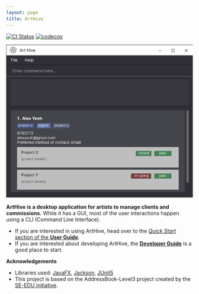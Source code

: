 ```yaml
---
layout: page
title: ArtHive
---
```


[![CI Status](https://github.com/AY2425S2-CS2103-F10-1/tp/workflows/Java%20CI/badge.svg)](https://github.com/AY2425S2-CS2103-F10-1/tp/actions)
[![codecov](https://codecov.io/gh/AY2425S2-CS2103-F10-1/tp/branch/master/graph/badge.svg)](https://codecov.io/gh/AY2425S2-CS2103-F10-1/tp)

![Ui](images/Ui.png)

**ArtHive is a desktop application for artists to manage clients and commissions.** While it has a GUI, most of the user interactions happen using a CLI (Command Line Interface).

* If you are interested in using ArtHive, head over to the [_Quick Start_ section of the **User Guide**](UserGuide.html#quick-start).
* If you are interested about developing ArtHive, the [**Developer Guide**](DeveloperGuide.html) is a good place to start.


**Acknowledgements**

* Libraries used: [JavaFX](https://openjfx.io/), [Jackson](https://github.com/FasterXML/jackson), [JUnit5](https://github.com/junit-team/junit5)
* This project is based on the AddressBook-Level3 project created by the [SE-EDU initiative](https://se-education.org).
